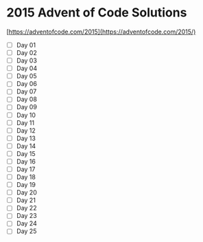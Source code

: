 # 2015 Advent of Code Solutions

[https://adventofcode.com/2015](https://adventofcode.com/2015/)

* [ ] Day 01
* [ ] Day 02
* [ ] Day 03
* [ ] Day 04
* [ ] Day 05
* [ ] Day 06
* [ ] Day 07
* [ ] Day 08
* [ ] Day 09
* [ ] Day 10
* [ ] Day 11
* [ ] Day 12
* [ ] Day 13
* [ ] Day 14
* [ ] Day 15
* [ ] Day 16
* [ ] Day 17
* [ ] Day 18
* [ ] Day 19
* [ ] Day 20
* [ ] Day 21
* [ ] Day 22
* [ ] Day 23
* [ ] Day 24
* [ ] Day 25
